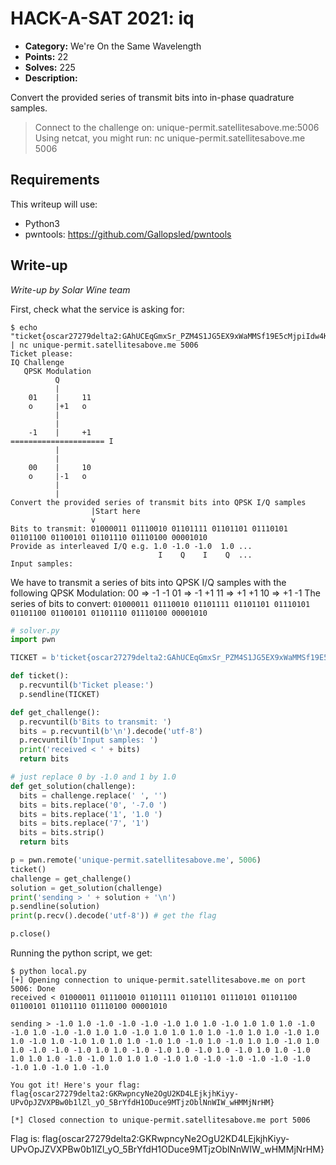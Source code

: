 # HACK-A-SAT 2021: iq

* **Category:** We're On the Same Wavelength
* **Points:** 22
* **Solves:** 225
* **Description:**

Convert the provided series of transmit bits into in-phase quadrature samples.

> Connect to the challenge on: unique-permit.satellitesabove.me:5006
> Using netcat, you might run: nc unique-permit.satellitesabove.me 5006

## Requirements

This writeup will use:

- Python3
- pwntools: https://github.com/Gallopsled/pwntools

## Write-up

_Write-up by Solar Wine team_

First, check what the service is asking for:
```shell
$ echo "ticket{oscar27279delta2:GAhUCEqGmxSr_PZM4S1JG5EX9xWaMMSf19E5cMjpiIdw4KmnYxEQH9CCeLutSdJsgg}" | nc unique-permit.satellitesabove.me 5006
Ticket please:
IQ Challenge
   QPSK Modulation   
          Q
          |          
    01    |     11   
    o     |+1   o    
          |          
          |          
    -1    |     +1   
===================== I
          |          
          |          
    00    |     10   
    o     |-1   o    
          |          
          |          
Convert the provided series of transmit bits into QPSK I/Q samples
                  |Start here
                  v
Bits to transmit: 01000011 01110010 01101111 01101101 01110101 01101100 01100101 01101110 01110100 00001010
Provide as interleaved I/Q e.g. 1.0 -1.0 -1.0  1.0 ... 
                                 I    Q    I    Q  ...
Input samples: 
```

We have to transmit a series of bits into QPSK I/Q samples with the following QPSK Modulation:
00 => -1 -1
01 => -1 +1
11 => +1 +1
10 => +1 -1
The series of bits to convert: `01000011 01110010 01101111 01101101 01110101 01101100 01100101 01101110 01110100 00001010`

```python
# solver.py
import pwn

TICKET = b'ticket{oscar27279delta2:GAhUCEqGmxSr_PZM4S1JG5EX9xWaMMSf19E5cMjpiIdw4KmnYxEQH9CCeLutSdJsgg}'

def ticket():
  p.recvuntil(b'Ticket please:')
  p.sendline(TICKET)

def get_challenge():
  p.recvuntil(b'Bits to transmit: ')
  bits = p.recvuntil(b'\n').decode('utf-8')
  p.recvuntil(b'Input samples: ')
  print('received < ' + bits)
  return bits

# just replace 0 by -1.0 and 1 by 1.0
def get_solution(challenge):
  bits = challenge.replace(' ', '')
  bits = bits.replace('0', '-7.0 ')
  bits = bits.replace('1', '1.0 ')
  bits = bits.replace('7', '1')
  bits = bits.strip()
  return bits

p = pwn.remote('unique-permit.satellitesabove.me', 5006)
ticket()
challenge = get_challenge()
solution = get_solution(challenge)
print('sending > ' + solution + '\n')
p.sendline(solution)
print(p.recv().decode('utf-8')) # get the flag

p.close()
```

Running the python script, we get:
```shell
$ python local.py
[+] Opening connection to unique-permit.satellitesabove.me on port 5006: Done
received < 01000011 01110010 01101111 01101101 01110101 01101100 01100101 01101110 01110100 00001010

sending > -1.0 1.0 -1.0 -1.0 -1.0 -1.0 1.0 1.0 -1.0 1.0 1.0 1.0 -1.0 -1.0 1.0 -1.0 -1.0 1.0 1.0 -1.0 1.0 1.0 1.0 1.0 -1.0 1.0 1.0 -1.0 1.0 1.0 -1.0 1.0 -1.0 1.0 1.0 1.0 -1.0 1.0 -1.0 1.0 -1.0 1.0 1.0 -1.0 1.0 1.0 -1.0 -1.0 -1.0 1.0 1.0 -1.0 -1.0 1.0 -1.0 1.0 -1.0 1.0 1.0 -1.0 1.0 1.0 1.0 -1.0 -1.0 1.0 1.0 1.0 -1.0 1.0 -1.0 -1.0 -1.0 -1.0 -1.0 -1.0 1.0 -1.0 1.0 -1.0

You got it! Here's your flag:
flag{oscar27279delta2:GKRwpncyNe2OgU2KD4LEjkjhKiyy-UPvOpJZVXPBw0b1lZl_yO_5BrYfdH1ODuce9MTjzOblNnWIW_wHMMjNrHM}

[*] Closed connection to unique-permit.satellitesabove.me port 5006
```

Flag is:
flag{oscar27279delta2:GKRwpncyNe2OgU2KD4LEjkjhKiyy-UPvOpJZVXPBw0b1lZl_yO_5BrYfdH1ODuce9MTjzOblNnWIW_wHMMjNrHM}
